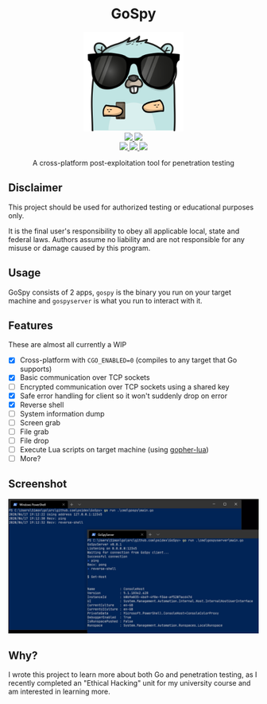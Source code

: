 <h1 align="center">GoSpy</h1>

<p align="center">
    <img height=200 width=200 src="./icon.png"/>
    <br/>
    <a href="https://github.com/psidex/GoSpy/actions" >
        <img src="https://github.com/psidex/GoSpy/workflows/go%20build%20windows/badge.svg" />
    </a>
    <a href="https://github.com/psidex/GoSpy/actions" >
        <img src="https://github.com/psidex/GoSpy/workflows/go%20build%20ubuntu/badge.svg" />
    </a>
    <br/>
    <a href="https://goreportcard.com/report/github.com/psidex/GoSpy" >
        <img src="https://goreportcard.com/badge/github.com/psidex/GoSpy" />
    </a>
    <a href="./LICENSE" >
        <img src="https://img.shields.io/github/license/psidex/GoSpy" />
    </a>
    <a href="https://ko-fi.com/M4M18XB1" >
        <img src="https://img.shields.io/badge/support%20me-Ko--fi-orange.svg?style=flat&colorA=35383d" />
    </a>
</p>

<p align="center">A cross-platform post-exploitation tool for penetration testing</p>

## Disclaimer

This project should be used for authorized testing or educational purposes only.

It is the final user's responsibility to obey all applicable local, state and federal laws.
Authors assume no liability and are not responsible for any misuse or damage caused by this program.

## Usage

GoSpy consists of 2 apps, `gospy` is the binary you run on your target machine and `gospyserver` is what you run to
interact with it.

## Features

These are almost all currently a WIP

- [x] Cross-platform with `CGO_ENABLED=0` (compiles to any target that Go supports)
- [x] Basic communication over TCP sockets
- [ ] Encrypted communication over TCP sockets using a shared key
- [x] Safe error handling for client so it won't suddenly drop on error
- [x] Reverse shell
- [ ] System information dump
- [ ] Screen grab
- [ ] File grab
- [ ] File drop
- [ ] Execute Lua scripts on target machine (using [gopher-lua](https://github.com/yuin/gopher-lua))
- [ ] More?

## Screenshot

<img src="./demo.png" />

## Why?

I wrote this project to learn more about both Go and penetration testing, as I recently completed an "Ethical Hacking"
unit for my university course and am interested in learning more.
